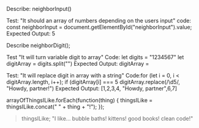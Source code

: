 Describe: neighborInput()

Test: "It should an array of numbers depending on the users input"
code: const neighborInput = document.getElementById("neighborInput").value;
Expected Output: 5 

Describe neighborDigit();

Test "It will turn variable digit to array"
Code: let digits = "1234567"
let digitArray = digits.split("")
Expected Output: digitArray = 

Test: "It will replace digit in array with a string"
Code:for (let i = 0, i < digitArray.length, i++);
        if (digitArray[i] === 5 digitArray.replace(/\d5/, "Howdy, partner!")
Expected Output: [1,2,3,4, "Howdy, partner",6,7]


arrayOfThingsILike.forEach(function(thing) {
  thingsILike = thingsILike.concat(" " + thing + "!");
});
> thingsILike;
"I like... bubble baths! kittens! good books! clean code!"